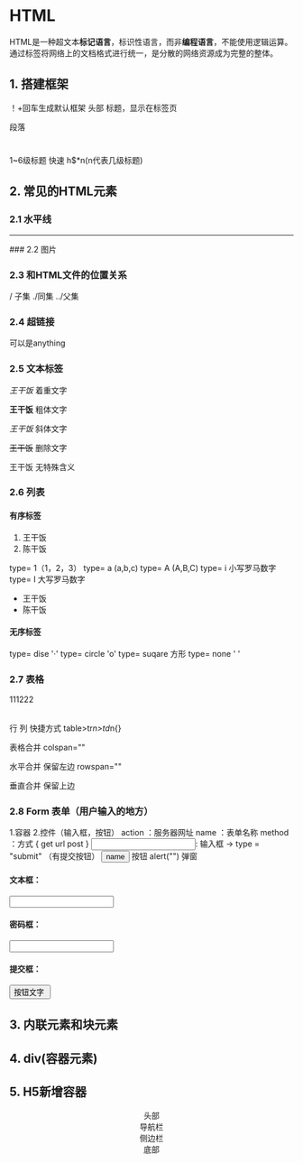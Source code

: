 

# HTML

HTML是一种超文本**标记语言**，标识性语言，而非**编程语言**，不能使用逻辑运算。通过标签将网络上的文档格式进行统一，是分散的网络资源成为完整的整体。



## 1. 搭建框架

<!DOCTYPE html>  ！+回车生成默认框架

<head></head> 头部
<title></title> 标题，显示在标签页
<p></p> 段落
<h1></h1>

<h6></h6>
1~6级标题 快速 h$*n(n代表几级标题)

## 2. 常见的HTML元素

### 2.1 水平线

<hr color= width= size= align=> 
### 2.2 图片

<img src="" alt="">

### 2.3 和HTML文件的位置关系

/ 子集  ./同集 ../父集 

### 2.4 超链接

<a herf="转跳的网址"> 可以是anything </a>

### 2.5 文本标签

<em>王干饭</em> 
着重文字

<b>王干饭</b> 
粗体文字

<i>王干饭</i> 
斜体文字

<del>王干饭</del> 
删除文字

<span>王干饭</span> 
无特殊含义

### 2.6 列表

#### 有序标签

<ol> 
    <li>王干饭</li> 
    <li>陈干饭</li>
</ol> 

type= 1（1，2，3）
type= a (a,b,c)
type= A (A,B,C)
type= i 小写罗马数字
type= I 大写罗马数字

<ul> 
    <li>王干饭</li> 
    <li>陈干饭</li>
</ul> 

#### 无序标签

type= dise '·' 
type= circle 'o'
type= suqare 方形
type= none ' '

### 2.7 表格

<table> 
    <tr>111</tr>
    <tr>222</tr>

</table>

行<tr>
列<td>
快捷方式 table>tr*n>td*n{}

表格合并
colspan="" 

水平合并 保留左边
rowspan="" 

垂直合并 保留上边

### 2.8 Form 表单（用户输入的地方）

1.容器
2.控件（输入框，按钮）
action ：服务器网址
name ：表单名称
method ：方式
{
  get url
  post
}
<input>: 输入框 -> type = "submit" （有提交按钮）
<button> name </button> 按钮
alert("") 弹窗

#### 文本框：

<input type="text" name="textarea">

#### 密码框：

<input type="password">

#### 提交框：

<input type="submit" value="按钮文字 ">

## 3. 内联元素和块元素

## 4. div(容器元素)

## 5. H5新增容器

<header><header> 头部
<nav><nav> 导航栏
<article><article> 
<section><section>
<aside><aside> 侧边栏
<footer><footer> 底部

